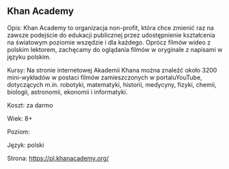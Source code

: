 ## Khan Academy

Opis: Khan Academy to organizacja non-profit, która chce zmienić raz na zawsze podejście do edukacji publicznej przez udostępnienie kształcenia na światowym poziomie wszędzie i dla każdego. Oprócz filmów wideo z polskim lektorem, zachęcamy do oglądania filmów w oryginale z napisami w języku polskim.

Kursy: Na stronie internetowej Akademii Khana można znaleźć około 3200 mini-wykładów w postaci filmów zamieszczonych w portaluYouTube, dotyczących m.in. robotyki, matematyki, historii, medycyny, fizyki, chemii, biologii, astronomii, ekonomii i informatyki.

Koszt: za darmo

Wiek: 8+

Poziom: 

Język: polski

Strona: https://pl.khanacademy.org/ 
